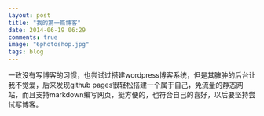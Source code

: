 ```yaml
---
layout: post
title: "我的第一篇博客"
date: 2014-06-19 06:29
comments: true
image: "6photoshop.jpg"
tags: blog 
---
```

一致没有写博客的习惯，也尝试过搭建wordpress博客系统，但是其臃肿的后台让我不觉爱，后来发现github pages很轻松搭建一个属于自己，免流量的静态网站，而且支持markdown编写网页，挺方便的，也符合自己的喜好，以后要坚持尝试写博客。

